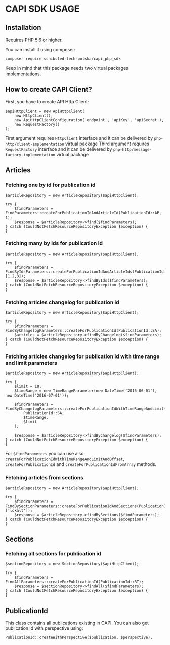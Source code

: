 # CAPI SDK USAGE

## Installation

Requires PHP 5.6 or higher.

You can install it using composer:

`composer require schibsted-tech-polska/capi_php_sdk`

Keep in mind that this package needs two virtual packages implementations.

## How to create CAPI Client?


First, you have to create API Http Client:

```
$apiHttpClient = new ApiHttpClient(
    new HttpClient(),
    new ApiHttpClientConfiguration('endpoint', 'apiKey', 'apiSecret'),
    new RequestFactory()
);
```
First argument requires `HttpClient` interface and it can be delivered by `php-http/client-implementation` virtual package
Third argument requires `RequestFactory` interface and it can be delivered by `php-http/message-factory-implementation` virtual package

## Articles

### Fetching one by id for publication id

```
$articleRepository = new ArticleRepository($apiHttpClient);

try {
    $findParameters = FindParameters::createForPublicationIdAndArticleId(PublicationId::AP, 1);
    $response = $articleRepository->find($findParameters);
} catch (CouldNotFetchResourceRepositoryException $exception) {
}
```

### Fetching many by ids for publication id

```
$articleRepository = new ArticleRepository($apiHttpClient);

try {
    $findParameters = FindByIdsParameters::createForPublicationIdAndArticleIds(PublicationId::SA, [1,2,3]);
    $response = $articleRepository->findByIds($findParameters);
} catch (CouldNotFetchResourceRepositoryException $exception) {
}
```

### Fetching articles changelog for publication id

```
$articleRepository = new ArticleRepository($apiHttpClient);

try {
    $findParameters = FindByChangelogParameters::createForPublicationId(PublicationId::SA);
    $articles = $articleRepository->findByChangelog($findParameters);
} catch (CouldNotFetchResourceRepositoryException $exception) {
}
```

### Fetching articles changelog for publication id with time range and limit parameters

```
$articleRepository = new ArticleRepository($apiHttpClient);

try {
    $limit = 10;
    $timeRange = new TimeRangeParameter(new DateTime('2016-06-01'), new DateTime('2016-07-01'));

    $findParameters = FindByChangelogParameters::createForPublicationIdWithTimeRangeAndLimit(
        PublicationId::SA,
        $timeRange,
        $limit
    );
    
    $response = $articleRepository->findByChangelog($findParameters);
} catch (CouldNotFetchResourceRepositoryException $exception) {
}
```

For `$findParameters` you can use also: `createForPublicationIdWithTimeRangeAndLimitAndOffset`, `createForPublicationId` and `createForPublicationIdFromArray` methods.

### Fetching articles from sections

```
$articleRepository = new ArticleRepository($apiHttpClient);

try {
    $findParameters = FindBySectionParameters::createForPublicationIdAndSections(PublicationId::SA, ['lokalt']);
    $response = $articleRepository->findBySections($findParameters);
} catch (CouldNotFetchResourceRepositoryException $exception) {
}
```

## Sections

### Fetching all sections for publication id

```
$sectionRepository = new SectionRepository($apiHttpClient);

try {
    $findParameters = FindAllParameters::createForPublicationId(PublicationId::BT);
    $response = $sectionRepository->findAll($findParameters);
} catch (CouldNotFetchResourceRepositoryException $exception) {
}
```

## PublicationId

This class contains all publications existing in CAPI. You can also get publication id with perspective using:
```
PublicationId::createWithPerspective($publication, $perspective);
```
